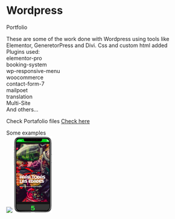 # Wordpress
 Portfolio

These are some of the work done with Wordpress using tools like Elementor, GeneretorPress and Divi. 
Css and custom html added<br>
Plugins used:<br>
elementor-pro<br>
booking-system<br>
wp-responsive-menu<br>
woocommerce<br>
contact-form-7<br>
mailpoet<br>
translation<br>
Multi-Site<br>
And others...<br>


<p>Check Portafolio files <a href="https://github.com/Iceex/Wordpress/tree/main/Portafolio">Check here</a></p>


<div class="mySlides">
    <div class="numbertext">Some examples</div>
    <img src="https://github.com/Iceex/Wordpress/blob/main/Portafolio/3.1.%20paintball.png?raw=true" style="width:40%">
    <img src="https://raw.githubusercontent.com/Iceex/Wordpress/main/Portafolio/Mobile-paintball.png" style="width:20%">
  </div>  